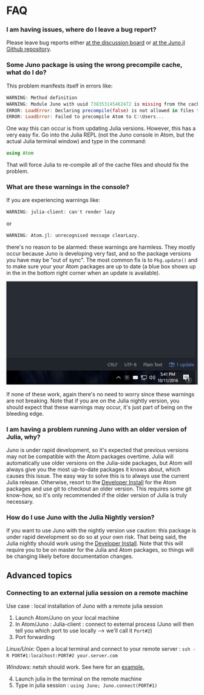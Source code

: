 # FAQ

### I am having issues, where do I leave a bug report?

Please leave bug reports either [at the discussion board](http://discuss.junolab.org/)
or [at the Juno.jl Github repository](https://github.com/JunoLab/Juno.jl/issues).

### Some Juno package is using the wrong precompile cache, what do I do?

This problem manifests itself in errors like:

```julia
WARNING: Method definition
WARNING: Module Juno with uuid 738353145462472 is missing from the cache.
ERROR: LoadError: Declaring precompile(false) is not allowed in files that are being precompiled.
ERROR: LoadError: Failed to precompile Atom to C:\Users...
```

One way this can occur is from updating Julia versions. However, this has a very
easy fix. Go into the Julia REPL (not the Juno console in Atom, but the actual
Julia terminal window) and type in the command:

```julia
using Atom
```

That will force Julia to re-compile all of the cache files and should fix the problem.

### What are these warnings in the console?

If you are experiencing warnings like:

```julia
WARNING: julia-client: can't render lazy
```

or

```julia
WARNING: Atom.jl: unrecognised message clearLazy.
```

there's no reason to be alarmed: these warnings are harmless. They mostly occur
because Juno is developing very fast, and so the package versions you have may
be "out of sync". The most common fix is to `Pkg.update()` and to make sure your
your Atom packages are up to date (a blue box shows up in the in the bottom right corner
when an update is available).

![UpdateBoxScreenshot](../assets/updatepic.PNG)

If none of these work, again there's no need to worry since these warnings are not
breaking. Note that if you are on the Julia nightly version, you should expect that these
warnings may occur, it's just part of being on the bleeding edge.

### I am having a problem running Juno with an older version of Julia, why?

Juno is under rapid development, so it's expected that previous versions may not
be compatible with the Atom packages overtime. Julia will automatically use older
versions on the Julia-side packages, but Atom will always give you the most up-to-date
packages it knows about, which causes this issue. The easy way to solve this is
to always use the current Julia release. Otherwise, resort to the [Developer Install]()
for the Atom packages and use git to checkout an older version. This requires some
git know-how, so it's only recommended if the older version of Julia is truly necessary.

### How do I use Juno with the Julia Nightly version?

If you want to use Juno with the nightly version use caution: this package is under
rapid development so do so at your own risk. That being said, the Julia nightly
should work using the [Developer Install](). Note that this will require you to
be on master for the Julia and Atom packages, so things will be changing likely
before documentation changes.

## Advanced topics

### Connecting to an external julia session on a remote machine

Use case : local installation of Juno with a remote julia session

1. Launch Atom/Juno on your local machine
2. In Atom/Juno : Julia-client : connect to external process (Juno will then tell you which port to use locally --> we'll call it `Port#2`)
3. Port forwarding

  *Linux/Unix*: Open a local terminal and connect to your remote server : `ssh -R PORT#1:localhost:PORT#2 your.server.com`
  
  *Windows*: netsh should work. See here for an [example.](http://stackoverflow.com/questions/11525703/port-forwarding-in-windows)
  
4. Launch julia in the terminal on the remote machine
5. Type in julia session : `using Juno; Juno.connect(PORT#1)`

